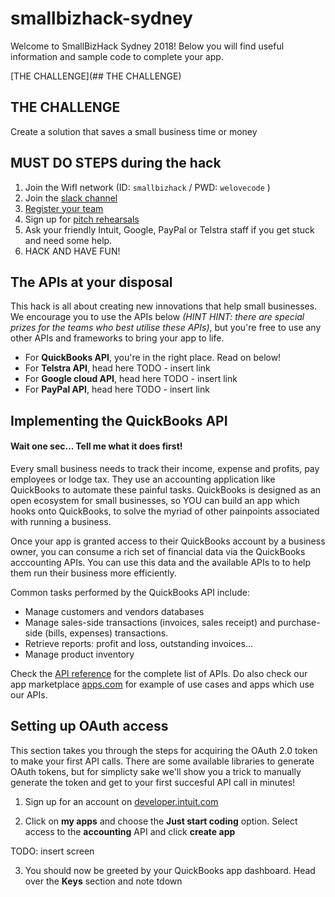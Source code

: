 # smallbizhack-sydney
Welcome to SmallBizHack Sydney 2018! Below you will find useful information and sample code to complete your app. 

[THE CHALLENGE](## THE CHALLENGE)



## THE CHALLENGE
Create a solution that saves a small business time or money

## MUST DO STEPS during the hack

1. Join the WifI network (ID: `smallbizhack` / PWD: `welovecode` )
2. Join the [slack channel](https://join.slack.com/t/smallbizhacksydney/shared_invite/enQtMzU3NzI5MTQ1Nzk1LThhMmRhYWRlOGI5NGJlYTY4YjQ0ZDhmNGU4YmZkMGVhNWQ2Mzc5MDA1MDgzNjI0NjdhNmZhMzZjOGY3YzU5MDI)
3. [Register your team](https://intuitcorp.quickbase.com/db/bnn75k63r?a=nwr)
4. Sign up for [pitch rehearsals](https://intuit.me/SYDhackpitchprep2018)
5. Ask your friendly Intuit, Google, PayPal or Telstra staff if you get stuck and need some help.
6. HACK AND HAVE FUN!

## The APIs at your disposal
This hack is all about creating new innovations that help small businesses. We encourage you to use the APIs below _(HINT HINT: there are special prizes for the teams who best utilise these APIs)_, but you're free to use any other APIs and frameworks to bring your app to life. 

* For **QuickBooks API**, you're in the right place. Read on below!
* For **Telstra API**, head here TODO - insert link
* For **Google cloud API**, head here TODO - insert link
* For **PayPal API**, head here TODO - insert link


## Implementing the QuickBooks API

#### Wait one sec... Tell me what it does first!
Every small business needs to track their income, expense and profits, pay employees or lodge tax. They use an accounting application like QuickBooks to automate these painful tasks. QuickBooks is designed as an open ecosystem for small businesses, so YOU can build an app which hooks onto QuickBooks, to solve the myriad of other painpoints associated with running a business. 

Once your app is granted access to their QuickBooks account by a business owner, you can consume a rich set of financial data via the QuickBooks acccounting APIs. You can use this data and the available  APIs to to help them run their business more efficiently. 

Common tasks performed by the QuickBooks API include:
* Manage customers and vendors databases 
* Manage sales-side transactions (invoices, sales receipt) and purchase-side (bills, expenses) transactions.
* Retrieve reports: profit and loss, outstanding invoices...
* Manage product inventory

Check the [API reference](https://developer.intuit.com/docs/api/accounting) for the complete list of APIs. Do also check our app marketplace [apps.com](www.apps.com) for example of use cases and apps which use our APIs.


## Setting up OAuth access

This section takes you through the steps for acquiring the OAuth 2.0 token to make your first API calls. There are some available libraries to generate OAuth tokens, but for simplicty sake we'll show you a trick to manually generate the token and get to your first succesful API call in minutes!


1. Sign up for an account on [​developer.intuit.com](​https://www.developer.intuit.com)

2. Click on <b>my apps</b> and choose the <b>Just start coding</b> option. Select access to the <b>accounting</b> API and click <b>create app</b>

TODO: insert screen

3. You should now be greeted by your QuickBooks app dashboard. Head over the <b>Keys</b> section and note tdown 







